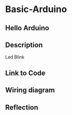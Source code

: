 # Basic-Arduino

## Hello Arduino 

## Description 

Led Blink

## Link to Code

## Wiring diagram

## Reflection
